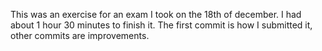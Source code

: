 This was an exercise for an exam I took on the 18th of december. I had about 1 hour 30 minutes to finish it. The first commit is how I submitted it, other commits are improvements.